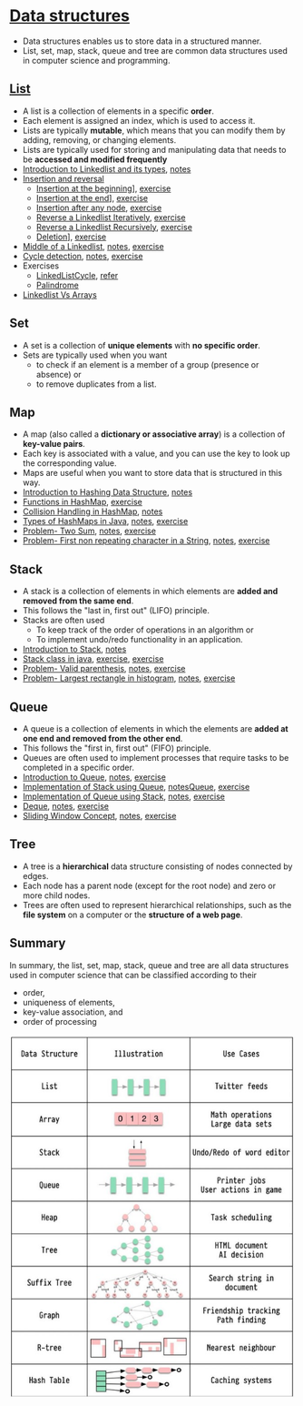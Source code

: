 # [Data structures](https://github.com/sbhrwl/data_structures_algorithms/blob/main/complexity_analysis/lectures/notes/2.DataStructure.pdf)
- Data structures enables us to store data in a structured manner.
- List, set, map, stack, queue and tree are common data structures used in computer science and programming.

## [List](linkedlist/readme.md)
- A list is a collection of elements in a specific **order**. 
- Each element is assigned an index, which is used to access it.
- Lists are typically **mutable**, which means that you can modify them by adding, removing, or changing elements.
- Lists are typically used for storing and manipulating data that needs to be **accessed and modified frequently**
- [Introduction to Linkedlist and its types](linkedlist/lectures/IntroductionToLinkedListAndItsTypes.pdf), [notes](linkedlist/lectures/notes/IntroductionToLinkedListAndItsTypes.pdf)
- [Insertion and reversal](linkedlist/lectures/InsertionAndReversal.pdf)
  - [Insertion at the beginning](linkedlist/lectures/notes/InsertionAtTheBeginning.pdf)], [exercise](linkedlist/exercises/InsertionAtTheBeginning.java)
  - [Insertion at the end](linkedlist/lectures/notes/InsertionAtTheEnd.pdf)], [exercise](linkedlist/exercises/InsertionAtTheEnd.java)
  - [Insertion after any node](linkedlist/lectures/notes/InsertionAfterAnyNode.pdf), [exercise](linkedlist/exercises/InsertionAfterAnyNode.java)
  - [Reverse a Linkedlist Iteratively](linkedlist/lectures/notes/ReverseALinkedListIteratively.pdf), [exercise](linkedlist/exercises/ReverseALinkedListIteratively.java)
  - [Reverse a Linkedlist Recursively](linkedlist/lectures/notes/ReverseALinkedListRecursively.pdf), [exercise](linkedlist/exercises/ReverseALinkedListRecursively.java)
  - [Deletion](linkedlist/lectures/notes/Deletion.pdf)], [exercise](linkedlist/exercises/Deletion.java)
- [Middle of a Linkedlist](linkedlist/lectures/MiddleOfALinkedList.pdf), [notes](linkedlist/lectures/notes/MiddleOfALinkedList.pdf), [exercise](linkedlist/exercises/MiddleOfLinkedList.java)
- [Cycle detection](linkedlist/lectures/CycleDetection.pdf), [notes](linkedlist/lectures/notes/CycleDetection.pdf), [exercise](linkedlist/exercises/CycleDetection.java)
- Exercises
  - [LinkedListCycle](linkedlist/exercises/LinkedListCycle.java), [refer](https://stackoverflow.com/questions/2936213/how-does-finding-a-cycle-start-node-in-a-cycle-linked-list-work)
  - [Palindrome](linkedlist/exercises/Palindrome.java)
- [Linkedlist Vs Arrays](linkedlist/lectures/notes/LinkedlistVsArrays.pdf)

## Set 
- A set is a collection of **unique elements** with **no specific order**.
- Sets are typically used when you want
  - to check if an element is a member of a group (presence or absence) or 
  - to remove duplicates from a list.

## Map
- A map (also called a **dictionary or associative array**) is a collection of **key-value pairs**.
- Each key is associated with a value, and you can use the key to look up the corresponding value.
- Maps are useful when you want to store data that is structured in this way.
- [Introduction to Hashing Data Structure](Hashmap/lectures/1.IntroductionToHashingDataStructure.pdf), [notes](Hashmap/lectures/notes/1.IntroductionToHashingDataStructure.pdf)
- [Functions in HashMap](Hashmap/lectures/2.FunctionInHashMap.pdf), [exercise](Hashmap/exercises/hashMapFunctions.java)
- [Collision Handling in HashMap](Hashmap/lectures/3.CollisionHandlingInHashMap.pdf), [notes](Hashmap/lectures/2.CollisionHandlingInHashMap.pdf)
- [Types of HashMaps in Java](Hashmap/lectures/4.TypesOfHashMapsInJava.pdf), [notes](Hashmap/lectures/notes/3.TypesOfHashMapsInJava.pdf), [exercise](Hashmap/exercises/hashMapFunctions.java)
- [Problem- Two Sum](Hashmap/lectures/5.TwoSum.pdf), [notes](Hashmap/lectures/notes/4.TwoSum.pdf), [exercise](Hashmap/exercises/twoSum.java)
- [Problem- First non repeating character in a String](Hashmap/lectures/6.FirstNonRepeatingCharacterInString.pdf), [notes](Hashmap/lectures/notes/5.FirstNonRepeatingCharacterInString.pdf), [exercise](Hashmap/exercises/firstOccurence.java)

## Stack
- A stack is a collection of elements in which elements are **added and removed from the same end**. 
- This follows the "last in, first out" (LIFO) principle. 
- Stacks are often used 
  - To keep track of the order of operations in an algorithm or 
  - To implement undo/redo functionality in an application.
- [Introduction to Stack](Stack/lectures/1.IntroductionToStack.pdf), [notes](Stack/lectures/1.IntroductionToStack.pdf)
- [Stack class in java](Stack/lectures/2.StackClassInJava.pdf), [exercise](Stack/exercises/StackOperations.java), [exercise](Stack/exercises/stackImplementation.java)
- [Problem- Valid parenthesis](Stack/lectures/3.ValidParenthesis.pdf), [notes](Stack/lectures/notes/2.ValidParenthesis.pdf), [exercise](Stack/exercises/validParenthesis.java)
- [Problem- Largest rectangle in histogram](Stack/lectures/4.LargestRectangleInHistogram.pdf), [notes](Stack/lectures/notes/3.LargestRectangleInHistogram.pdf), [exercise](Stack/exercises/LargestRectangleInHistogram.java)

## Queue
- A queue is a collection of elements in which the elements are **added at one end and removed from the other end**. 
- This follows the "first in, first out" (FIFO) principle. 
- Queues are often used to implement processes that require tasks to be completed in a specific order.
- [Introduction to Queue](Queue/lectures/1.IntroductionToQueue.pdf), [notes](Queue/lectures/notes/1.IntroductionToQueue.pdf), [exercise](Queue/exercises/queueImplementation.java)
- [Implementation of Stack using Queue](Queue/lectures/2.ImplementationOfStackUsingQueue.pdf), [notesQueue](Queue/lectures/notes/2.ImplementationOfStackUsingQueue.pdf), [exercise](Queue/exercises/stackusingQueue.java)
- [Implementation of Queue using Stack](Queue/lectures/3.ImplementationOfQueueUsingStack.pdf), [notes](Queue/lectures/notes/3.ImplementationOfQueueUsingStack.pdf), [exercise](Queue/exercises/queueusingStack.java)
- [Deque](Queue/lectures/4.Deque.pdf), [notes](Queue/lectures/notes/4.Deque.pdf), [exercise](Queue/exercises/dequeImp.java)
- [Sliding Window Concept](Queue/lectures/5.SlidingWindowConcept.pdf), [notes](Queue/lectures/notes/5.SlidingWindowConcept.pdf), [exercise](Queue/exercises/slidingWindow.java)

## Tree 
- A tree is a **hierarchical** data structure consisting of nodes connected by edges.
- Each node has a parent node (except for the root node) and zero or more child nodes.
- Trees are often used to represent hierarchical relationships, such as the **file system** on a computer or the **structure of a web page**.

## Summary
In summary, the list, set, map, stack, queue and tree are all data structures used in computer science that can be classified according to their
- order, 
- uniqueness of elements, 
- key-value association, and 
- order of processing
<img src="data_structure.jpg">

